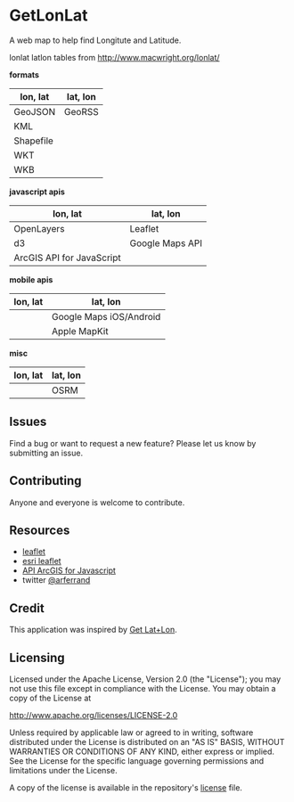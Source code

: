 GetLonLat
================
A web map to help find Longitute and Latitude.


lonlat latlon tables from http://www.macwright.org/lonlat/


**formats**

| lon, lat  | lat, lon|
|-----------|---------|
| GeoJSON   | GeoRSS  |
| KML       |         |
| Shapefile |         |
| WKT       |         |
| WKB       |         |

 **javascript apis**

| lon, lat  | lat, lon|
|-----------|---------|
| OpenLayers | Leaflet |
| d3 | Google Maps API |
|ArcGIS API for JavaScript| |

**mobile apis**

| lon, lat  | lat, lon|
|-----------|---------|
|  | Google Maps iOS/Android |
|  | Apple MapKit |


**misc**

| lon, lat  | lat, lon|
|-----------|---------|
|  | OSRM |








## Issues
Find a bug or want to request a new feature?  Please let us know by submitting an issue.

## Contributing
Anyone and everyone is welcome to contribute.

## Resources
* [leaflet](http://leafletjs.com/)
* [esri leaflet](http://esri.github.io/esri-leaflet)
* [API ArcGIS for Javascript](http://js.arcgis.com/)
* twitter [@arferrand](http://twitter.com/arferrand)

## Credit
This application was inspired by [Get Lat+Lon](http://teczno.com/squares).

## Licensing
Licensed under the Apache License, Version 2.0 (the "License");
you may not use this file except in compliance with the License.
You may obtain a copy of the License at

   http://www.apache.org/licenses/LICENSE-2.0

Unless required by applicable law or agreed to in writing, software
distributed under the License is distributed on an "AS IS" BASIS,
WITHOUT WARRANTIES OR CONDITIONS OF ANY KIND, either express or implied.
See the License for the specific language governing permissions and
limitations under the License.

A copy of the license is available in the repository's [license](LICENSE) file.
